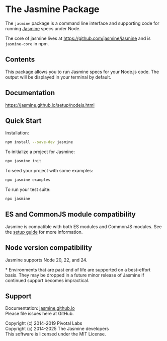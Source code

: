 # The Jasmine Package

The `jasmine` package is a command line interface and supporting code for running
[Jasmine](https://github.com/jasmine/jasmine) specs under Node.

The core of jasmine lives at https://github.com/jasmine/jasmine and is `jasmine-core` in npm.

## Contents

This package allows you to run Jasmine specs for your Node.js code. The output will be displayed in your terminal by default.

## Documentation

https://jasmine.github.io/setup/nodejs.html

## Quick Start

Installation:

```sh
npm install --save-dev jasmine
```

To initialize a project for Jasmine:

```sh
npx jasmine init
````

To seed your project with some examples:

```sh
npx jasmine examples
````

To run your test suite:

```sh
npx jasmine
````

## ES and CommonJS module compatibility

Jasmine is compatible with both ES modules and CommonJS modules. See the 
[setup guide](https://jasmine.github.io/setup/nodejs.html) for more information.


## Node version compatibility

Jasmine supports Node 20, 22, and 24.

\* Environments that are past end of life are supported on a best-effort basis.
They may be dropped in a future minor release of Jasmine if continued support
becomes impractical.

## Support

Documentation: [jasmine.github.io](https://jasmine.github.io)<br>
Please file issues here at GitHub.

Copyright (c) 2014-2019 Pivotal Labs<br>
Copyright (c) 2014-2025 The Jasmine developers<br>
This software is licensed under the MIT License.
